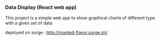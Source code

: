 


### Data Display (React web app)

This project is a simple web app to show graphical charts of different type with a given set of data

deployed on surge : http://roasted-flavor.surge.sh/



